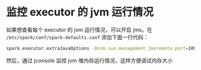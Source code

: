 # 监控 executor 的 jvm 运行情况

如果想查看每个 executor 的 jvm 运行情况，可以开启 jmx。在 `/etc/spark/conf/spark-defaults.conf` 添加下面一行代码：

```sh
spark.executor.extraJavaOptions -Dcom.sun.management.jmxremote.port=1099 -Dcom.sun.management.jmxremote.ssl=false -Dcom.sun.management.jmxremote.authenticate=false
```

然后，通过 jconsole 监控 jvm 堆内存运行情况，这样方便调试内存大小